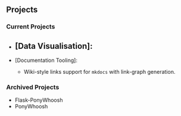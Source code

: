## Projects

### Current Projects

- [Data Visualisation]:
    -

- [Documentation Tooling]:
    - Wiki-style links support for `mkdocs` with link-graph generation.

### Archived Projects

- Flask-PonyWhoosh
- PonyWhoosh
